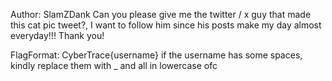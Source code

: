Author: SlamZDank
Can you please give me the twitter / x guy that made this cat pic tweet?, I want to follow him since his posts make my day almost everyday!!!
Thank you!

FlagFormat: CyberTrace{username}
if the username has some spaces, kindly replace them with _
and all in lowercase ofc
